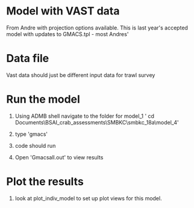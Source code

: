 # Model with VAST data 
From Andre with projection options available.
This is last year's accepted model with updates to GMACS.tpl - most Andres'

# Data file
Vast data should just be different input data for trawl survey 


# Run the model
1) Using ADMB shell navigate to the folder for model_1
    ' cd Documents\BSAI_crab_assessments\SMBKC\smbkc_18a\model_4'
    
2) type 'gmacs'

3) code should run

4) Open 'Gmacsall.out' to view results


# Plot the results
1) look at plot_indiv_model to set up plot views for this model.




